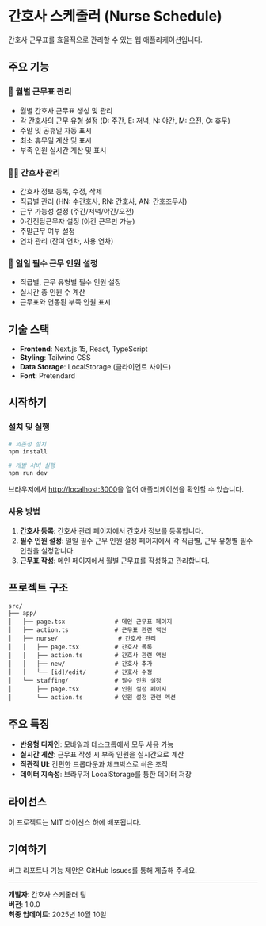 # 간호사 스케줄러 (Nurse Schedule)

간호사 근무표를 효율적으로 관리할 수 있는 웹 애플리케이션입니다.

## 주요 기능

### 📅 월별 근무표 관리
- 월별 간호사 근무표 생성 및 관리
- 각 간호사의 근무 유형 설정 (D: 주간, E: 저녁, N: 야간, M: 오전, O: 휴무)
- 주말 및 공휴일 자동 표시
- 최소 휴무일 계산 및 표시
- 부족 인원 실시간 계산 및 표시

### 👩‍⚕️ 간호사 관리
- 간호사 정보 등록, 수정, 삭제
- 직급별 관리 (HN: 수간호사, RN: 간호사, AN: 간호조무사)
- 근무 가능성 설정 (주간/저녁/야간/오전)
- 야간전담근무자 설정 (야간 근무만 가능)
- 주말근무 여부 설정
- 연차 관리 (잔여 연차, 사용 연차)

### 👥 일일 필수 근무 인원 설정
- 직급별, 근무 유형별 필수 인원 설정
- 실시간 총 인원 수 계산
- 근무표와 연동된 부족 인원 표시

## 기술 스택

- **Frontend**: Next.js 15, React, TypeScript
- **Styling**: Tailwind CSS
- **Data Storage**: LocalStorage (클라이언트 사이드)
- **Font**: Pretendard

## 시작하기

### 설치 및 실행

```bash
# 의존성 설치
npm install

# 개발 서버 실행
npm run dev
```

브라우저에서 [http://localhost:3000](http://localhost:3000)을 열어 애플리케이션을 확인할 수 있습니다.

### 사용 방법

1. **간호사 등록**: 간호사 관리 페이지에서 간호사 정보를 등록합니다.
2. **필수 인원 설정**: 일일 필수 근무 인원 설정 페이지에서 각 직급별, 근무 유형별 필수 인원을 설정합니다.
3. **근무표 작성**: 메인 페이지에서 월별 근무표를 작성하고 관리합니다.

## 프로젝트 구조

```
src/
├── app/
│   ├── page.tsx              # 메인 근무표 페이지
│   ├── action.ts             # 근무표 관련 액션
│   ├── nurse/                 # 간호사 관리
│   │   ├── page.tsx          # 간호사 목록
│   │   ├── action.ts         # 간호사 관련 액션
│   │   ├── new/              # 간호사 추가
│   │   └── [id]/edit/        # 간호사 수정
│   └── staffing/             # 필수 인원 설정
│       ├── page.tsx          # 인원 설정 페이지
│       └── action.ts         # 인원 설정 관련 액션
```

## 주요 특징

- **반응형 디자인**: 모바일과 데스크톱에서 모두 사용 가능
- **실시간 계산**: 근무표 작성 시 부족 인원을 실시간으로 계산
- **직관적 UI**: 간편한 드롭다운과 체크박스로 쉬운 조작
- **데이터 지속성**: 브라우저 LocalStorage를 통한 데이터 저장

## 라이선스

이 프로젝트는 MIT 라이선스 하에 배포됩니다.

## 기여하기

버그 리포트나 기능 제안은 GitHub Issues를 통해 제출해 주세요.

---

**개발자**: 간호사 스케줄러 팀  
**버전**: 1.0.0  
**최종 업데이트**: 2025년 10월 10일
